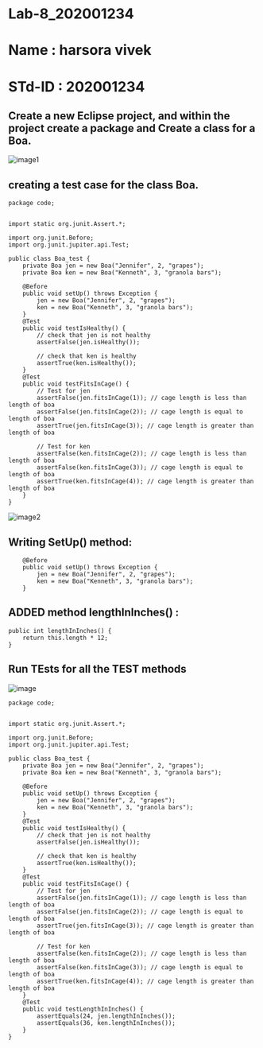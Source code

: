 # Lab-8_202001234

# Name : harsora vivek

# STd-ID : 202001234

## Create a new Eclipse project, and within the project create a package and Create a class for a Boa.

![image1](https://user-images.githubusercontent.com/75905959/233331835-2af6a50b-2eea-4bf8-b8b5-d35c42d357dd.png)

## creating a test case for the class Boa.

```
package code;


import static org.junit.Assert.*;

import org.junit.Before;
import org.junit.jupiter.api.Test;

public class Boa_test {
    private Boa jen = new Boa("Jennifer", 2, "grapes");
    private Boa ken = new Boa("Kenneth", 3, "granola bars");
    
    @Before
    public void setUp() throws Exception {
        jen = new Boa("Jennifer", 2, "grapes");
        ken = new Boa("Kenneth", 3, "granola bars");
    }
    @Test
    public void testIsHealthy() {
        // check that jen is not healthy
        assertFalse(jen.isHealthy());
        
        // check that ken is healthy
        assertTrue(ken.isHealthy());
    }
    @Test
    public void testFitsInCage() {
        // Test for jen
        assertFalse(jen.fitsInCage(1)); // cage length is less than length of boa
        assertFalse(jen.fitsInCage(2)); // cage length is equal to length of boa
        assertTrue(jen.fitsInCage(3)); // cage length is greater than length of boa

        // Test for ken
        assertFalse(ken.fitsInCage(2)); // cage length is less than length of boa
        assertFalse(ken.fitsInCage(3)); // cage length is equal to length of boa
        assertTrue(ken.fitsInCage(4)); // cage length is greater than length of boa
    }
}
```
![image2](https://user-images.githubusercontent.com/75905959/233333163-c28c72b8-d239-4d6b-822a-f501410f6486.png)

## Writing SetUp() method:
```
    @Before
    public void setUp() throws Exception {
        jen = new Boa("Jennifer", 2, "grapes");
        ken = new Boa("Kenneth", 3, "granola bars");
    }
```


## ADDED method lengthInInches() :

```
public int lengthInInches() {
    return this.length * 12;
}
```

## Run TEsts for all the TEST methods

![image](https://user-images.githubusercontent.com/75905959/233335138-f33e8177-ca84-4d4e-a0fb-9cca1b8a806a.png)

```
package code;


import static org.junit.Assert.*;

import org.junit.Before;
import org.junit.jupiter.api.Test;

public class Boa_test {
    private Boa jen = new Boa("Jennifer", 2, "grapes");
    private Boa ken = new Boa("Kenneth", 3, "granola bars");
    
    @Before
    public void setUp() throws Exception {
        jen = new Boa("Jennifer", 2, "grapes");
        ken = new Boa("Kenneth", 3, "granola bars");
    }
    @Test
    public void testIsHealthy() {
        // check that jen is not healthy
        assertFalse(jen.isHealthy());
        
        // check that ken is healthy
        assertTrue(ken.isHealthy());
    }
    @Test
    public void testFitsInCage() {
        // Test for jen
        assertFalse(jen.fitsInCage(1)); // cage length is less than length of boa
        assertFalse(jen.fitsInCage(2)); // cage length is equal to length of boa
        assertTrue(jen.fitsInCage(3)); // cage length is greater than length of boa

        // Test for ken
        assertFalse(ken.fitsInCage(2)); // cage length is less than length of boa
        assertFalse(ken.fitsInCage(3)); // cage length is equal to length of boa
        assertTrue(ken.fitsInCage(4)); // cage length is greater than length of boa
    }
    @Test
    public void testLengthInInches() {
        assertEquals(24, jen.lengthInInches());
        assertEquals(36, ken.lengthInInches());
    }
}

```
